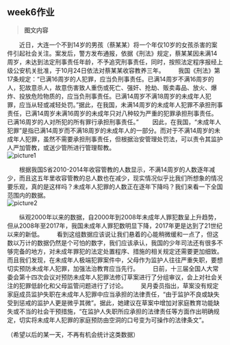## week6作业
> __图文内容__

&emsp;&emsp;近日，大连一个不到14岁的男孩（蔡某某）将一个年仅10岁的女孩杀害的案件引起社会关注。案发后，警方发布通报，依据《刑法》规定，蔡某某因未满14周岁，未达到法定刑事责任年龄，不予追究刑事责任，同时，按照法定程序报经上级公安机关批准，于10月24日依法对蔡某某收容教养三年。
&emsp;&emsp;我国《刑法》第17条规定：“已满16周岁的人犯罪，应当负刑事责任。已满14周岁不满16周岁的人，犯故意杀人，故意伤害致人重伤或死亡、强奸、抢劫、贩卖毒品、放火、爆炸、投放危险物质的，应当负刑事责任。已满14周岁不满18周岁的未成年人犯罪，应当从轻或减轻处罚。”据此，在我国，未满14周岁的未成年人犯罪不承担刑事责任，已满14周岁未满16周岁的未成年只对八种较为严重的犯罪承担刑事责任。已满16周岁的人对所犯的所有罪行承担刑事责任。”
&emsp;&emsp;因此，在我国，“未成年人犯罪”是指已满14周岁而不满18周岁的未成年人的一部分。而对于不满14周岁的未成年人犯罪，虽然不需要承担刑事责任，但根据治安管理处罚法，可以责令其监护人严加管教，或送少管所进行管理帮教。  
![picture1](https://github.com/lhz837540397/homework/blob/master/2010-2014%E5%B9%B4s%E7%9C%81%E6%94%B6%E5%AE%B9%E7%AE%A1%E6%95%99%E4%BA%BA%E6%95%B0.jpg)

&emsp;&emsp;根据我国S省2010-2014年收容管教的人数显示，不满14周岁的人数逐年减少，而且这五年里收容管教的总人数也在减少，现实情况似乎比我们所想象的情况要乐观，真的是这样吗？未成年人犯罪的人数正在逐年下降吗？我们来看一下全国范围内的数据。  
![picture2](https://github.com/lhz837540397/homework/blob/master/%E4%B8%8D%E6%BB%A118%E5%B2%81%E9%9D%92%E5%B0%91%E5%B9%B4%E5%88%91%E4%BA%8B%E7%BD%AA%E7%8A%AF%E6%95%B0.jpg)

&emsp;&emsp;纵观2000年以来的数据，自2000年到2008年未成年人罪犯数呈上升趋势，但从2008年至2017年，我国未成年人罪犯数明显下降，2017年更是达到了21世纪以来的新低。
&emsp;&emsp;看到这组数据应该说让我们悬着的心能稍微缓和一点了，但这数以万计的数据仍然是个可怕的数字，我们应该承认，我国的少年司法还有很多不够完备的地方，对未成年罪犯的法定处置程序、措施的相关规定还需要更加细致。而且我们发现，在未成年人极端犯罪案件中，父母作为监护人往往严重失职，要想切实预防未成年人犯罪，加强法治教育应当先行。
&emsp;&emsp;日前，十三届全国人大常委会第十四次会议对预防未成年人犯罪法修订草案进行了分组审议，会上对社会关注的犯罪低龄化和父母监管问题进行了讨论。
&emsp;&emsp;吴月委员指出，草案没有规定家庭成员监护失职在未成年人犯罪中应当承担的法律责任，“由于监护不良或缺失受到惩戒的监护人更是微乎其微”。据此，她建议在草案中增加对家庭教育功能缺失或不当的社会干预措施，“在监护人失职所应承担的法律责任等方面作出明确规定，切实将未成年人犯罪的家庭预防由空洞的口号变为可操作的法律条文”。

（希望以后的某一天，不再有机会统计这类数据）
